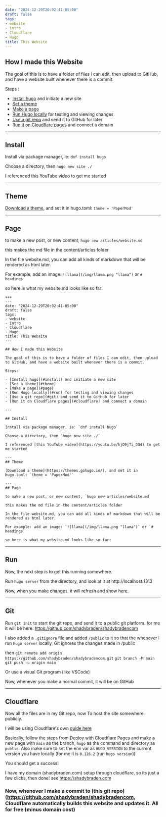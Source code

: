 ```yaml
---
date: "2024-12-29T20:02:41-05:00"
draft: false
tags:
- website
- intro
- Cloudflare
- Hugo
title: This Website
---
```


## How I made this Website

The goal of this is to have a folder of files I can edit, then upload to GitHub, and have a website built whenever there is a commit.

Steps :

- [Install hugo](#install) and initiate a new site
- [Set a theme](#theme)
- [Make a page](#page)
- [Run Hugo locally](#run) for testing and viewing changes
- [Use a git repo](#git) and send it to GitHub for later
- [Run it on Cloudflare pages](#cloudflare) and connect a domain

---

## Install

Install via package manager, ie: `dnf install hugo`

Choose a directory, then `hugo new site ./`

I referenced [this YouTube video](https://youtu.be/hjD9jTi_DQ4) to get me started

---
## Theme

[Download a theme](https://themes.gohugo.io/), and set it in hugo.toml: `theme = 'PaperMod'`

---
## Page

to make a new post, or new content, `hugo new articles/website.md`

this makes the md file in the content/articles folder

In the file website.md, you can add all kinds of markdown that will be rendered as html later.

For example: add an image: `![llama](/img/llama.png "llama")` or `# headings`

so here is what my website.md looks like so far:

```
+++
---
date: "2024-12-29T20:02:41-05:00"
draft: false
tags:
- website
- intro
- Cloudflare
- Hugo
title: This Website
---

## How I made this Website

The goal of this is to have a folder of files I can edit, then upload to GitHub, and have a website built whenever there is a commit.

Steps:

- [Install hugo](#install) and initiate a new site
- [Set a theme](#theme)
- [Make a page](#page)
- [Run Hugo locally](#run) for testing and viewing changes
- [Use a git repo](#git) and send it to GitHub for later
- [Run it on Cloudflare pages](#cloudflare) and connect a domain

---

## Install

Install via package manager, ie: `dnf install hugo`

Choose a directory, then `hugo new site ./`

I referenced [this YouTube video](https://youtu.be/hjD9jTi_DQ4) to get me started

---
## Theme

[Download a theme](https://themes.gohugo.io/), and set it in hugo.toml: `theme = 'PaperMod'`

---
## Page

to make a new post, or new content, `hugo new articles/website.md`

this makes the md file in the content/articles folder

In the file website.md, you can add all kinds of markdown that will be rendered as html later.

For example: add an image: `![llama](/img/llama.png "llama")` or `# headings`

so here is what my website.md looks like so far:
```

---
## Run

Now, the next step is to get this running somewhere.

Run `hugo server` from the directory, and look at it at http://localhost:1313

Now, when you make changes, it will refresh and show here.

---
## Git

Run `git init` to start the git repo, and send it to a public git platform. for me it will be here:
https://github.com/shadybraden/shadybradencom

I also added a `.gitignore` file and added `/public` to it so that the whenever I run `hugo server` locally, Git ignores the changes made in /public

then `git remote add origin https://github.com/shadybraden/shadybradencom.git`
`git branch -M main`
`git push -u origin main`

Or use a visual Git program (like VSCode)

Now, whenever you make a normal commit, it will be on GitHub

---
## Cloudflare

Now all the files are in my Git repo, now To host the site somewhere publicly.

I will be using Cloudflare's own [guide here](https://developers.cloudflare.com/pages/framework-guides/deploy-a-hugo-site/)

Basically, follow the steps from [Deploy with Cloudflare Pages](https://developers.cloudflare.com/pages/framework-guides/deploy-a-hugo-site/#deploy-with-cloudflare-pages) and make a new page with `main` as the branch, `hugo` as the command and directory as `public`. Also make sure to set the env var as `HUGO_VERSION` to the current version you have locally (for me it is `0.126.2` (run `hugo version`))

You should get a success!

I have my domain  (shadybraden.com) setup through cloudflare, so its just a few clicks, then done! see https://shadybraden.com

### **Now, whenever I make a commit to [this git repo](https://github.com/shadybraden/shadybradencom, Cloudflare automatically builds this website and updates it. All for free (minus domain cost)**
